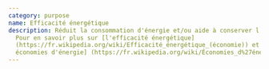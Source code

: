 ```yaml
---
category: purpose
name: Efficacité énergétique
description: Réduit la consommation d'énergie et/ou aide à conserver l'énergie.
  Pour en savoir plus sur [l'efficacité énergétique]
  (https://fr.wikipedia.org/wiki/Efficacité_énergétique_(économie)) et [les
  économies d'énergie] (https://fr.wikipedia.org/wiki/Économies_d%27énergie).
---
```

